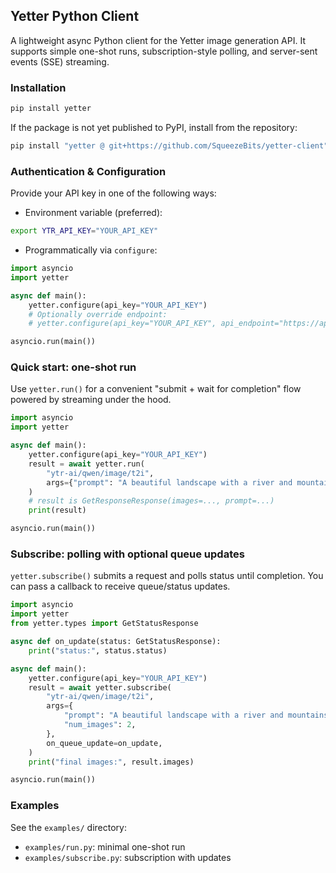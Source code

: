 ## Yetter Python Client

A lightweight async Python client for the Yetter image generation API. It supports simple one-shot runs, subscription-style polling, and server-sent events (SSE) streaming.

### Installation

```bash
pip install yetter
```

If the package is not yet published to PyPI, install from the repository:

```bash
pip install "yetter @ git+https://github.com/SqueezeBits/yetter-client"
```

### Authentication & Configuration

Provide your API key in one of the following ways:

- Environment variable (preferred):

```bash
export YTR_API_KEY="YOUR_API_KEY"
```

- Programmatically via `configure`:

```python
import asyncio
import yetter

async def main():
    yetter.configure(api_key="YOUR_API_KEY")
    # Optionally override endpoint:
    # yetter.configure(api_key="YOUR_API_KEY", api_endpoint="https://api.yetter.ai")

asyncio.run(main())
```


### Quick start: one-shot run

Use `yetter.run()` for a convenient "submit + wait for completion" flow powered by streaming under the hood.

```python
import asyncio
import yetter

async def main():
    yetter.configure(api_key="YOUR_API_KEY")
    result = await yetter.run(
        "ytr-ai/qwen/image/t2i",
        args={"prompt": "A beautiful landscape with a river and mountains"},
    )
    # result is GetResponseResponse(images=..., prompt=...)
    print(result)

asyncio.run(main())
```

### Subscribe: polling with optional queue updates

`yetter.subscribe()` submits a request and polls status until completion. You can pass a callback to receive queue/status updates.

```python
import asyncio
import yetter
from yetter.types import GetStatusResponse

async def on_update(status: GetStatusResponse):
    print("status:", status.status)

async def main():
    yetter.configure(api_key="YOUR_API_KEY")
    result = await yetter.subscribe(
        "ytr-ai/qwen/image/t2i",
        args={
            "prompt": "A beautiful landscape with a river and mountains",
            "num_images": 2,
        },
        on_queue_update=on_update,
    )
    print("final images:", result.images)

asyncio.run(main())
```

### Examples

See the `examples/` directory:
- `examples/run.py`: minimal one-shot run
- `examples/subscribe.py`: subscription with updates
